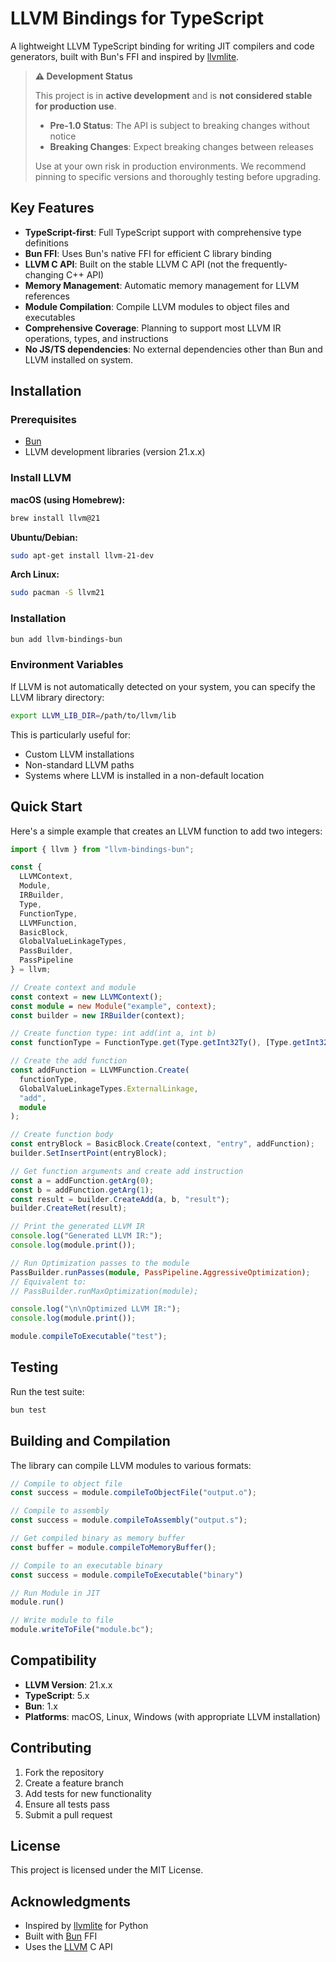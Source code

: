 # LLVM Bindings for TypeScript

A lightweight LLVM TypeScript binding for writing JIT compilers and code generators, built with Bun's FFI and inspired by [llvmlite](https://github.com/numba/llvmlite).

> **⚠️ Development Status**
>
> This project is in **active development** and is **not considered stable for production use**.
>
> - **Pre-1.0 Status**: The API is subject to breaking changes without notice
> - **Breaking Changes**: Expect breaking changes between releases
>
> Use at your own risk in production environments. We recommend pinning to specific versions and thoroughly testing before upgrading.

## Key Features

- **TypeScript-first**: Full TypeScript support with comprehensive type definitions
- **Bun FFI**: Uses Bun's native FFI for efficient C library binding
- **LLVM C API**: Built on the stable LLVM C API (not the frequently-changing C++ API)
- **Memory Management**: Automatic memory management for LLVM references
- **Module Compilation**: Compile LLVM modules to object files and executables
- **Comprehensive Coverage**: Planning to support most LLVM IR operations, types, and instructions
- **No JS/TS dependencies**: No external dependencies other than Bun and LLVM installed on system.

## Installation

### Prerequisites

- [Bun](https://bun.sh)
- LLVM development libraries (version 21.x.x)

### Install LLVM

**macOS (using Homebrew):**
```bash
brew install llvm@21
```

**Ubuntu/Debian:**
```bash
sudo apt-get install llvm-21-dev
```

**Arch Linux:**
```bash
sudo pacman -S llvm21
```

### Installation

```bash
bun add llvm-bindings-bun
```

### Environment Variables

If LLVM is not automatically detected on your system, you can specify the LLVM library directory:

```bash
export LLVM_LIB_DIR=/path/to/llvm/lib
```

This is particularly useful for:
- Custom LLVM installations
- Non-standard LLVM paths
- Systems where LLVM is installed in a non-default location

## Quick Start

Here's a simple example that creates an LLVM function to add two integers:

```typescript
import { llvm } from "llvm-bindings-bun";

const {
  LLVMContext,
  Module,
  IRBuilder,
  Type,
  FunctionType,
  LLVMFunction,
  BasicBlock,
  GlobalValueLinkageTypes,
  PassBuilder,
  PassPipeline
} = llvm;

// Create context and module
const context = new LLVMContext();
const module = new Module("example", context);
const builder = new IRBuilder(context);

// Create function type: int add(int a, int b)
const functionType = FunctionType.get(Type.getInt32Ty(), [Type.getInt32Ty(), Type.getInt32Ty()], false);

// Create the add function
const addFunction = LLVMFunction.Create(
  functionType,
  GlobalValueLinkageTypes.ExternalLinkage,
  "add",
  module
);

// Create function body
const entryBlock = BasicBlock.Create(context, "entry", addFunction);
builder.SetInsertPoint(entryBlock);

// Get function arguments and create add instruction
const a = addFunction.getArg(0);
const b = addFunction.getArg(1);
const result = builder.CreateAdd(a, b, "result");
builder.CreateRet(result);

// Print the generated LLVM IR
console.log("Generated LLVM IR:");
console.log(module.print());

// Run Optimization passes to the module
PassBuilder.runPasses(module, PassPipeline.AggressiveOptimization);
// Equivalent to:
// PassBuilder.runMaxOptimization(module);

console.log("\n\nOptimized LLVM IR:");
console.log(module.print());

module.compileToExecutable("test");
```

## Testing

Run the test suite:

```bash
bun test
```

## Building and Compilation

The library can compile LLVM modules to various formats:

```typescript
// Compile to object file
const success = module.compileToObjectFile("output.o");

// Compile to assembly
const success = module.compileToAssembly("output.s");

// Get compiled binary as memory buffer
const buffer = module.compileToMemoryBuffer();

// Compile to an executable binary
const success = module.compileToExecutable("binary")

// Run Module in JIT
module.run()

// Write module to file
module.writeToFile("module.bc");
```


## Compatibility

- **LLVM Version**: 21.x.x
- **TypeScript**: 5.x
- **Bun**: 1.x
- **Platforms**: macOS, Linux, Windows (with appropriate LLVM installation)

## Contributing

1. Fork the repository
2. Create a feature branch
3. Add tests for new functionality
4. Ensure all tests pass
5. Submit a pull request

## License

This project is licensed under the MIT License.

## Acknowledgments

- Inspired by [llvmlite](https://github.com/numba/llvmlite) for Python
- Built with [Bun](https://bun.sh) FFI
- Uses the [LLVM](https://llvm.org) C API
